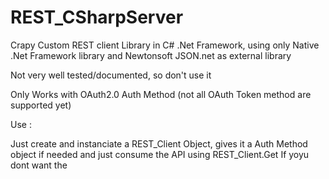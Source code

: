 # REST_CSharpServer

Crapy Custom REST client Library in C# .Net Framework, using only Native .Net Framework library and Newtonsoft JSON.net as external library

Not very well tested/documented, so don't use it

Only Works with OAuth2.0 Auth Method (not all OAuth Token method are supported yet)

Use :

Just create and instanciate a REST_Client Object, gives it a Auth Method object if needed and just consume the API using REST_Client.Get<Entity>
  If yoyu dont want the 
